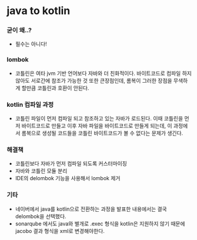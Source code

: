 # java to kotlin

### 굳이 왜..?
- 필수는 아니다!

### lombok
- 코틀린은 여타 jvm 기반 언어보다 자바와 더 친화적이다. 바이트코드로 컴파일 하지 않아도 서로간에 참조가 가능한 것 또한 큰장점인데,
롬복이 그러한 장점을 무색하게 할만큼 코틀린과 호환이 안된다.

### kotlin 컴파일 과정
- 코틀린 파일이 먼저 컴파일 되고 참조하고 있는 자바가 로드된다.
이때 코틀린을 먼저 바이트코드로 만들고 이후 자바 파일을 바이트코드로 만들게 되는데,
이 과정에서 롬복으로 생성될 코드들을 코틀린 바이트코드가 볼 수 없다는 문제가 생긴다.

### 해결책
- 코틀린보다 자바가 먼저 컴파일 되도록 커스터마이징
- 자바와 코틀린 모듈 분리
- IDE의 delombok 기능을 사용해서 lombok 제거

### 기타
- 네이버에서 java를 kotlin으로 전환하는 과정을 발표한 내용에서는 결국 delombok을 선택했다.
- sonarqube 에서도 java와 별개로 .exec 형식을 kotlin은 지원하지 않기 때문에 jacobo 결과 형식을 xml로 변경해야한다.


   
